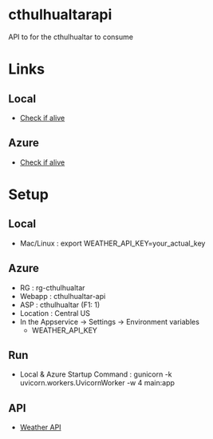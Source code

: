 # cthulhualtarapi
API to for the cthulhualtar to consume

# Links
## Local
- [Check if alive](http://127.0.0.1:8000/api/v1/alive)
## Azure
- [Check if alive](https://cthulhualtar-api-begvgzh8guerb3ba.centralus-01.azurewebsites.net/api/v1/alive)

# Setup
## Local
- Mac/Linux : export WEATHER_API_KEY=your_actual_key

## Azure
- RG : rg-cthulhualtar
- Webapp : cthulhualtar-api
- ASP : cthulhualtar (F1: 1)
- Location : Central US 
- In the Appservice -> Settings -> Environment variables
    - WEATHER_API_KEY

## Run
- Local & Azure Startup Command : gunicorn -k uvicorn.workers.UvicornWorker -w 4 main:app

## API
- [Weather API](https://www.weatherapi.com/api-explorer.aspx#astronomy)



